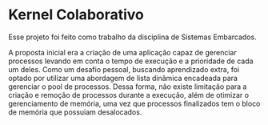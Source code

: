 # Kernel Colaborativo

Esse projeto foi feito como trabalho da disciplina de Sistemas Embarcados.

A proposta inicial era a criação de uma aplicação capaz de gerenciar processos levando em conta o tempo de execução e a prioridade de cada um deles.
Como um desafio pessoal, buscando aprendizado extra, foi optado por utilizar uma abordagem de lista dinâmica encadeada para gerenciar o pool de processos.
Dessa forma, não existe limitação para a criação e remoção de processos durante a execução, além de otimizar o gerenciamento de memória, uma vez que processos finalizados tem o bloco de memória que possuiam desalocados.
